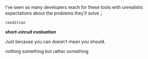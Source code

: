 I’ve seen so many developers reach for these tools with unrealistic expectations about the problems they’ll solve；

`condition` 

**_short-circuit evaluation_**

Just because you can doesn’t mean you should.

nothing something but rather something